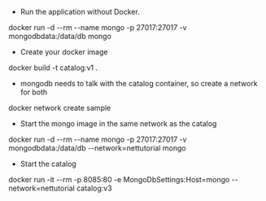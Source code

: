 - Run the application without Docker.

docker run -d --rm --name mongo -p 27017:27017 -v mongodbdata:/data/db mongo

- Create your docker image

docker build -t catalog:v1 . 

- mongodb needs to talk with the catalog container, so create a network for both

docker network create sample

- Start the mongo image in the same network as the catalog

docker run -d --rm --name mongo -p 27017:27017 -v mongodbdata:/data/db --network=nettutorial mongo

- Start the catalog

docker run -it --rm -p 8085:80 -e MongoDbSettings:Host=mongo --network=nettutorial catalog:v3